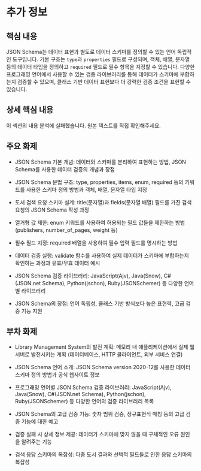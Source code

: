# 추가 정보

## 핵심 내용
JSON Schema는 데이터 표현과 별도로 데이터 스키마를 정의할 수 있는 언어 독립적인 도구입니다. 기본 구조는 `type`과 `properties` 필드로 구성되며, 객체, 배열, 문자열 등의 데이터 타입을 정의하고 `required` 필드로 필수 항목을 지정할 수 있습니다. 다양한 프로그래밍 언어에서 사용할 수 있는 검증 라이브러리를 통해 데이터가 스키마에 부합하는지 검증할 수 있으며, 클래스 기반 데이터 표현보다 더 강력한 검증 조건을 표현할 수 있습니다.

## 상세 핵심 내용
이 섹션의 내용 분석에 실패했습니다. 원본 텍스트를 직접 확인해주세요.

## 주요 화제
- JSON Schema 기본 개념: 데이터와 스키마를 분리하여 표현하는 방법, JSON Schema를 사용한 데이터 검증의 개념과 장점

- JSON Schema 문법 구조: type, properties, items, enum, required 등의 키워드를 사용한 스키마 정의 방법과 객체, 배열, 문자열 타입 지정

- 도서 검색 요청 스키마 설계: title(문자열)과 fields(문자열 배열) 필드를 가진 검색 요청의 JSON Schema 작성 과정

- 열거형 값 제한: enum 키워드를 사용하여 허용되는 필드 값들을 제한하는 방법 (publishers, number_of_pages, weight 등)

- 필수 필드 지정: required 배열을 사용하여 필수 입력 필드를 명시하는 방법

- 데이터 검증 실행: validate 함수를 사용하여 실제 데이터가 스키마에 부합하는지 확인하는 과정과 유효/무효 데이터 예시

- JSON Schema 검증 라이브러리: JavaScript(Ajv), Java(Snow), C#(JSON.net Schema), Python(jschon), Ruby(JSONSchemer) 등 다양한 언어별 라이브러리

- JSON Schema의 장점: 언어 독립성, 클래스 기반 방식보다 높은 표현력, 고급 검증 기능 지원

## 부차 화제
- Library Management System의 발전 계획: 메모리 내 애플리케이션에서 실제 웹 서버로 발전시키는 계획 (데이터베이스, HTTP 클라이언트, 외부 서비스 연결)

- JSON Schema 언어 소개: JSON Schema version 2020-12를 사용한 데이터 스키마 정의 방법과 공식 웹사이트 정보

- 프로그래밍 언어별 JSON Schema 검증 라이브러리: JavaScript(Ajv), Java(Snow), C#(JSON.net Schema), Python(jschon), Ruby(JSONSchemer) 등 다양한 언어의 검증 라이브러리 목록

- JSON Schema의 고급 검증 기능: 숫자 범위 검증, 정규표현식 매칭 등의 고급 검증 기능에 대한 예고

- 검증 실패 시 상세 정보 제공: 데이터가 스키마에 맞지 않을 때 구체적인 오류 원인을 알려주는 기능

- 검색 응답 스키마의 복잡성: 다중 도서 결과와 선택적 필드들로 인한 응답 스키마의 복잡성
